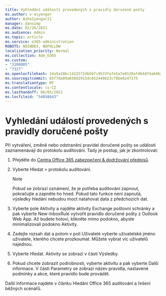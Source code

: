 ```yaml
---
title: Vyhledání událostí provedených s pravidly doručené pošty
ms.author: v-aiyengar
author: AshaIyengar21
manager: dansimp
ms.date: 02/26/2021
ms.audience: Admin
ms.topic: article
ms.service: o365-administration
ROBOTS: NOINDEX, NOFOLLOW
localization_priority: Normal
ms.collection: Adm_O365
ms.custom:
- "3100005"
- "7327"
ms.openlocfilehash: 14a5a18bc1422572db567c9533fefe5a7e0120afd64df4a64623038cc063ce93
ms.sourcegitcommit: b5f7da89a650d2915dc652449623c78be6247175
ms.translationtype: MT
ms.contentlocale: cs-CZ
ms.lasthandoff: 08/05/2021
ms.locfileid: "54058643"
---
```

# <a name="find-events-performed-on-inbox-rules"></a>Vyhledání událostí provedených s pravidly doručené pošty

Při vytváření, změně nebo odstranění pravidel doručené pošty se události zaznamenávají do protokolu auditování. Tady je postup, jak je zkontrolovat:

1. Přejděte do [Centra Office 365 zabezpečení & dodržování předpisů](https://go.microsoft.com/fwlink/p/?linkid=2077143).
1. Vyberte Hledat > protokolu auditování.

    > [!NOTE]
    > Pokud se zobrazí oznámení, že je potřeba auditování zapnout, pokračujte a zapněte ho hned. Pokud tato funkce není zapnutá, výsledky hledání nebudou moct natahovat data z předchozích dat.
1. Vyberte pole Aktivity a najděte aktivity Exchange poštovní schránky a pak vyberte New-InboxRule vytvořit pravidlo doručené pošty z Outlook Web App. Až budete hotovi, klikněte mimo podokno, abyste minimalizovali podokno Aktivity.
1. Zadejte rozsah dat a potom v poli Uživatelé vyberte uživatelské jméno uživatele, kterého chcete prozkoumat. Můžete vybrat víc uživatelů najednou.
1. Vyberte Hledat. Aktivity se zobrazí v části Výsledky.
1. Pokud chcete zobrazit podrobnosti, vyberte aktivitu a pak vyberte Další informace. V části Parametry se zobrazí název pravidla, nastavené podmínky a akce, které pravidlo bude provádět.

Další informace najdete v článku Hledání Office 365 auditování a řešení běžných scénářů.